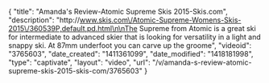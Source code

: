 {
    "title": "Amanda's Review-Atomic Supreme Skis 2015-Skis.com",
    "description": "http:\/\/www.skis.com\/Atomic-Supreme-Womens-Skis-2015\/360539P,default,pd.html\n\nThe Supreme from Atomic is a great ski for intermediate to advanced skier that is looking for versatility in a light and snappy ski. At 87mm underfoot you can carve up the groome",
    "videoid": "3765603",
    "date_created": "1411361099",
    "date_modified": "1418181998",
    "type": "captivate",
    "layout": "video",
    "url": "\/v\/amanda-s-review-atomic-supreme-skis-2015-skis-com\/3765603"
}